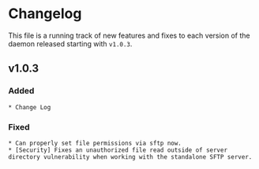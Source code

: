 # Changelog
This file is a running track of new features and fixes to each version of the daemon released starting with `v1.0.3`.

## v1.0.3

### Added
    * Change Log

### Fixed
    * Can properly set file permissions via sftp now.
    * [Security] Fixes an unauthorized file read outside of server directory vulnerability when working with the standalone SFTP server.